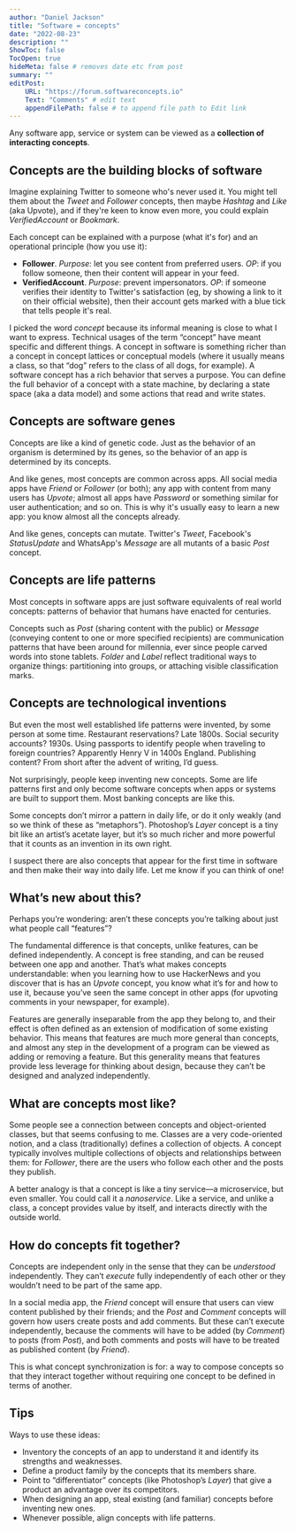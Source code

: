 ```yaml
---
author: "Daniel Jackson"
title: "Software = concepts"
date: "2022-08-23"
description: ""
ShowToc: false
TocOpen: true
hideMeta: false # removes date etc from post
summary: ""
editPost:
    URL: "https://forum.softwareconcepts.io"
    Text: "Comments" # edit text
    appendFilePath: false # to append file path to Edit link
---
```

Any software app, service or  system can be viewed as a **collection of interacting concepts**.

## Concepts are the building blocks of software

Imagine explaining Twitter to someone who's never used it. You might tell them about the *Tweet* and *Follower* concepts, then maybe *Hashtag* and *Like* (aka Upvote), and if they're keen to know even more, you could explain *VerifiedAccount* or *Bookmark*. 

Each concept can be explained with a purpose (what it's for) and an operational principle (how you use it):
- **Follower**. *Purpose*: let you see content from preferred users. *OP*: if you follow someone, then their content will appear in your feed.
- **VerifiedAccount**. *Purpose*: prevent impersonators. *OP*: if someone verifies their identity to Twitter's satisfaction (eg, by showing a link to it on their official website), then their account gets marked with a blue tick that tells people it's real.

I picked the word *concept* because its informal meaning is close to what I want to express. Technical usages of the term “concept” have meant specific and different things. A concept in software is something richer than a concept in concept lattices or conceptual models (where it usually means a class, so that “dog” refers to the class of all dogs, for example). A software concept has a rich behavior that serves a purpose. You can define the full behavior of a concept with a state machine, by declaring a state space (aka a data model) and some actions that read and write states.

## Concepts are software genes

Concepts are like a kind of genetic code. Just as the behavior of an organism is determined by its genes, so the behavior of an app is determined by its concepts.

And like genes, most concepts are common across apps. All social media apps have *Friend* or *Follower* (or both); any app with content from many users has *Upvote*; almost all apps have *Password* or something similar for user authentication; and so on. This is why it's usually easy to learn a new app: you know almost all the concepts already.

And like genes, concepts can mutate. Twitter's *Tweet*, Facebook's *StatusUpdate* and WhatsApp's *Message* are all mutants of a basic  *Post* concept.

## Concepts are life patterns

Most concepts in software apps are just software equivalents of real world concepts: patterns of behavior that humans have enacted for centuries.

Concepts such as *Post* (sharing content with the public) or *Message* (conveying content to one or more specified recipients) are communication patterns that have been around for millennia, ever since people carved words into stone tablets. *Folder* and *Label* reflect traditional ways to organize things: partitioning into groups, or attaching visible classification marks.

## Concepts are technological inventions

But even the most well established life patterns were invented, by some person at some time. Restaurant reservations? Late 1800s. Social security accounts? 1930s. Using passports to identify people when traveling to foreign countries? Apparently Henry V in 1400s England. Publishing content? From short after the advent of writing, I’d guess.

Not surprisingly, people keep inventing new concepts. Some are life patterns first and only become software concepts when apps or systems are built to support them. Most banking concepts are like this. 

Some concepts don’t mirror a pattern in daily life, or do it only weakly (and so we think of these as “metaphors”). Photoshop’s *Layer* concept is a tiny bit like an artist’s acetate layer, but it’s so much richer and more powerful that it counts as an invention in its own right.

I suspect there are also concepts that appear for the first time in software and then make their way into daily life. Let me know if you can think of one!

## What’s new about this?

Perhaps you’re wondering: aren’t these concepts you’re talking about just what people call “features”?

The fundamental difference is that concepts, unlike features, can be defined independently. A concept is free standing, and can be reused between one app and another. That’s what makes concepts understandable: when you learning how to use HackerNews and you discover that is has an *Upvote* concept, you know what it’s for and how to use it, because you’ve seen the same concept in other apps (for upvoting comments in your newspaper, for example).

Features are generally inseparable from the app they belong to, and their effect is often defined as an extension of modification of some existing behavior. This means that features are much more general than concepts, and almost any step in the development of a program can be viewed as adding or removing a feature. But this generality means that features provide less leverage for thinking about design, because they can’t be designed and analyzed independently.

## What are concepts most like?

Some people see a connection between concepts and object-oriented classes, but that seems confusing to me. Classes are a very code-oriented notion, and a class (traditionally) defines a collection of objects. A concept typically involves multiple collections of objects and relationships between them: for *Follower*, there are the users who follow each other and the posts they publish.

A better analogy is that a concept is like a tiny service—a microservice, but even smaller. You could call it a *nanoservice*. Like a service, and unlike a class, a concept provides value by itself, and interacts directly with the outside world.

## How do concepts fit together?

Concepts are independent only in the sense that they can be *understood* independently. They can’t *execute* fully independently of each other or they wouldn’t need to be part of the same app.

In a social media app, the *Friend* concept will ensure that users can view content published by their friends; and the *Post* and *Comment* concepts will govern how users create posts and add comments. But these can’t execute independently, because the comments will have to be added (by *Comment*) to posts (from *Post*), and both comments and posts will have to be treated as published content (by *Friend*).

This is what concept synchronization is for: a way to compose concepts so that they interact together without requiring one concept to be defined in terms of another.

## Tips

Ways to use these ideas:

- Inventory the concepts of an app to understand it and identify its strengths and weaknesses.
- Define a product family by the concepts that its members share.
- Point to “differentiator” concepts (like Photoshop’s *Layer*) that give a product an advantage over its competitors.
- When designing an app, steal existing (and familiar) concepts before inventing new ones.
- Whenever possible, align concepts with life patterns.